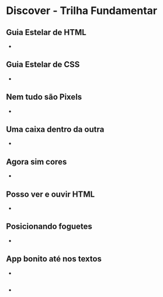 # Discover - Trilha Fundamentar
## Guia Estelar de HTML
- 
## Guia Estelar de CSS
-
## Nem tudo são Pixels
- 
## Uma caixa dentro da outra
- 
## Agora sim cores
- 
## Posso ver e ouvir HTML
- 
## Posicionando foguetes
- 
## App bonito até nos textos
- 
## 
- 
## 